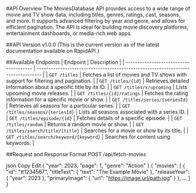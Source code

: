 #API Overview
The MoviesDatabase API provides access to a wide range of movie and TV show data, including titles, genres, ratings, cast, seasons, and more. It supports advanced filtering by year and genre, and allows for efficient pagination. The API is ideal for building movie discovery platforms, entertainment dashboards, or media-rich web apps.

##API Version
v1.0.0
(This is the current version as of the latest documentation available on RapidAPI.)

##Available Endpoints
| Endpoint                               | Description                                                                      |
| -------------------------------------- | -------------------------------------------------------------------------------- |
| `GET /titles`                          | Fetches a list of movies and TV shows with support for filtering and pagination. |
| `GET /titles/{id}`                     | Retrieves detailed information about a specific title by its ID.                 |
| `GET /titles/x/upcoming`               | Lists upcoming movie releases.                                                   |
| `GET /titles/{id}/ratings`             | Fetches the rating information for a specific movie or show.                     |
| `GET /titles/series/{seriesId}`        | Retrieves all seasons for a particular series.                                   |
| `GET /titles/seasons/{seriesId}`       | Lists all seasons associated with a series ID.                                   |
| `GET /titles/episode/{id}`             | Fetches details of a specific episode.                                           |
| `GET /titles/random`                   | Returns a random movie or show.                                                  |
| `GET /titles/search/title/{title}`     | Searches for a movie or show by its title.                                       |
| `GET /titles/search/keyword/{keyword}` | Searches for content using keywords.                                             |


##Request and Response Format
POST /api/fetch-movies

json
Copy
Edit
{
  "year": 2023,
  "page": 1,
  "genre": "Action"
}
{
  "movies": [
    {
      "id": "tt1234567",
      "titleText": {
        "text": "The Example Movie"
      },
      "releaseYear": {
        "year": 2023
      },
      "primaryImage": {
        "url": "https://image.url/path.jpg"
      }
    },
    ...
  ]
}
